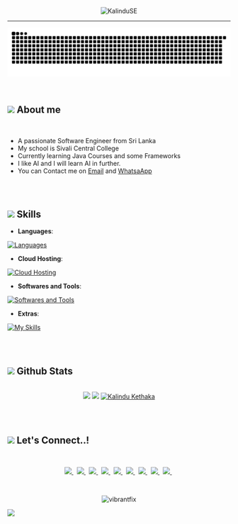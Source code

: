 
<p align = "center"> <img src="https://readme-typing-svg.demolab.com?font=Roboto&size=30&pause=500&color=F7F7F7&center=true&vCenter=true&random=false&width=435&lines=Hi%2C++I'm+Kalindu+Kethaka+%F0%9F%91%8B;Welcome+to+my+Profile" alt="KalinduSE" /></a> </p> <!--- snake -->

---

<p align = "center">
	<img src = "https://github.com/7oSkaaa/7oSkaaa/blob/output/github-contribution-grid-snake.svg?" alt = "Snake Game"/>
</p>

<br>

## <picture><img src = "https://github.com/7oSkaaa/7oSkaaa/blob/main/Images/about_me.gif?raw=true" width = 25px></picture> **About me**

<br>

- A passionate Software Engineer from Sri Lanka
- My school is Sivali Central College
- Currently learning Java Courses and some Frameworks
- I like AI and I will learn AI in further.
- You can Contact me on [Email](0101.Programming@gmail.com) and [WhatsaApp](https://wa.link/77tzn1)

<br><br>

## <img src="https://media2.giphy.com/media/QssGEmpkyEOhBCb7e1/giphy.gif?cid=ecf05e47a0n3gi1bfqntqmob8g9aid1oyj2wr3ds3mg700bl&rid=giphy.gif" width ="25"><b> Skills</b>


<p align="center">

- **Languages**:

[![Languages](https://skillicons.dev/icons?i=java,cpp,c,css,react,js,spring,html,php&theme=light)](https://skillicons.dev)
    
  
- **Cloud Hosting**:

[![Cloud Hosting](https://skillicons.dev/icons?i=gcp,heroku&theme=light)](https://skillicons.dev)

  
  
- **Softwares and Tools**:

[![Softwares and Tools](https://skillicons.dev/icons?i=discord,git,github,idea,ai,ps,pr,ae,visualstudio&theme=light)](https://skillicons.dev)

- **Extras**:

[![My Skills](https://skillicons.dev/icons?i=arduino,mysql,kali,raspberrypi&theme=light)](https://skillicons.dev)

<br>
<br>

  
## <img src="https://media.giphy.com/media/iY8CRBdQXODJSCERIr/giphy.gif" width="35"><b> Github Stats </b>
<br>

<div align="center">

<img height="180em" src="https://github-readme-stats-eight-theta.vercel.app/api?username=KalinduSE&show_icons=true&theme=tokyonight&include_all_commits=true&count_private=true&hide_border=true"/>
  <img height="180em" src="https://github-readme-stats-eight-theta.vercel.app/api/top-langs/?username=KalinduSE&layout=compact&langs_count=8&theme=tokyonight&hide_border=true"/>
   <a href="https://github.com/KalinduSE"><img src="https://github-profile-summary-cards.vercel.app/api/cards/profile-details?username=KalinduSE&theme=tokyonight&hide_border=true"  width="650" alt="Kalindu Kethaka"/></a>
</div>

<br><br>

## <img src='https://raw.githubusercontent.com/ShahriarShafin/ShahriarShafin/main/Assets/handshake.gif' width="45px"> Let's Connect..!</b>
<br>
<div align='left'>

<p align="center">
  <a href="[https://skillicons.dev](https://discordapp.com/users/1199284829540339756)">
    <img src="https://github.com/user-attachments/assets/0cdd547a-640c-4399-ae04-29ef6620cf85" width="50"/>
  </a> 
	&nbsp
	  <a href="https://www.instagram.com/kin9.mhzon">
    <img src="https://github.com/user-attachments/assets/e72fef9c-fa4b-4917-9343-74900e133016" width="50" />
  </a>
	    &nbsp
	  <a href="mailto:0101.Programming@gmail.com">
    <img src="https://github.com/user-attachments/assets/2d0d5f35-4f09-4c11-ae7d-38ae226c48f0" width="50" />
  </a>
	&nbsp
	  <a href="https://skillicons.dev">
    <img src="https://github.com/user-attachments/assets/deaed28f-4019-43aa-a40e-0a25f6a7e97b" width="50"/>
  </a>
		&nbsp
	  <a href="https://skillicons.dev">
    <img src="https://github.com/user-attachments/assets/10eba42e-41df-4c99-b8a7-0fe4321c3043" width="50"/>
  </a>
	&nbsp

 <a href="https://skillicons.dev">
    <img src="https://github.com/user-attachments/assets/de837d74-32a2-4af6-8408-a4b0af34114b" width="50"/>
  </a>
	&nbsp

  <a href="https://skillicons.dev">
    <img src="https://github.com/user-attachments/assets/e578dc4b-7041-4c3e-9606-d962ae9d8a59" width="50"/>
  </a>
  	&nbsp
      <a href="https://skillicons.dev">
    <img src="https://github.com/user-attachments/assets/8946a35b-6075-4911-a198-3aafa2049bad" width="50"/>
  </a>
	&nbsp
  <a href="https://skillicons.dev">
    <img src="https://github.com/user-attachments/assets/4f5bad0f-e016-44b2-8599-d8100e840b89" width="50"/>
  </a>
  	&nbsp
</p>

</div>

<br><p align="center"> <img src="https://profile-counter.glitch.me/{vibrantfix}/count.svg" alt="vibrantfix" /> </p>

<img src="https://user-images.githubusercontent.com/73097560/115834477-dbab4500-a447-11eb-908a-139a6edaec5c.gif">
<br>
<br>
<br>


